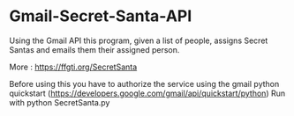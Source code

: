# Gmail-Secret-Santa-API
 Using the Gmail API this program, given a list of people, assigns Secret Santas and emails them their assigned person.

More : https://ffgti.org/SecretSanta

Before using this you have to authorize the service using the gmail python quickstart (https://developers.google.com/gmail/api/quickstart/python)
Run with python SecretSanta.py
